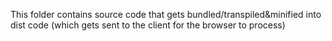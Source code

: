This folder contains source code that gets bundled/transpiled&minified into dist code (which gets sent to the client for the browser to process)
